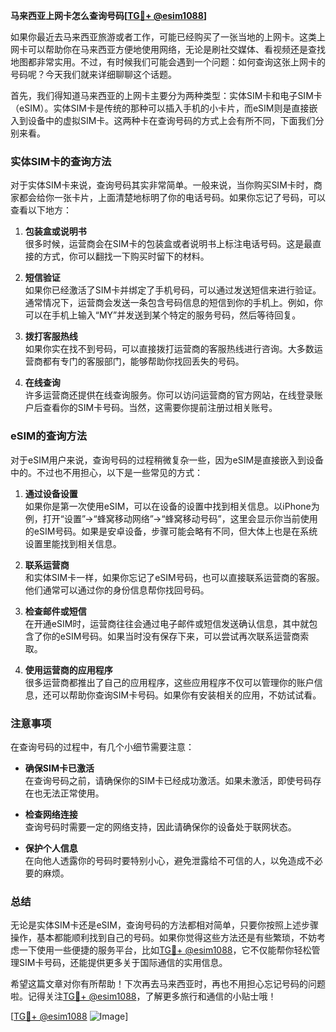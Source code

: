 **马来西亚上网卡怎么查询号码[[TG💪+ @esim1088](https://t.me/s/esim1088)]**

如果你最近去马来西亚旅游或者工作，可能已经购买了一张当地的上网卡。这类上网卡可以帮助你在马来西亚方便地使用网络，无论是刷社交媒体、看视频还是查找地图都非常实用。不过，有时候我们可能会遇到一个问题：如何查询这张上网卡的号码呢？今天我们就来详细聊聊这个话题。

首先，我们得知道马来西亚的上网卡主要分为两种类型：实体SIM卡和电子SIM卡（eSIM）。实体SIM卡是传统的那种可以插入手机的小卡片，而eSIM则是直接嵌入到设备中的虚拟SIM卡。这两种卡在查询号码的方式上会有所不同，下面我们分别来看。

### 实体SIM卡的查询方法

对于实体SIM卡来说，查询号码其实非常简单。一般来说，当你购买SIM卡时，商家都会给你一张卡片，上面清楚地标明了你的电话号码。如果你忘记了号码，可以查看以下地方：

1. **包装盒或说明书**  
   很多时候，运营商会在SIM卡的包装盒或者说明书上标注电话号码。这是最直接的方式，你可以翻找一下购买时留下的材料。

2. **短信验证**  
   如果你已经激活了SIM卡并绑定了手机号码，可以通过发送短信来进行验证。通常情况下，运营商会发送一条包含号码信息的短信到你的手机上。例如，你可以在手机上输入“MY”并发送到某个特定的服务号码，然后等待回复。

3. **拨打客服热线**  
   如果你实在找不到号码，可以直接拨打运营商的客服热线进行咨询。大多数运营商都有专门的客服部门，能够帮助你找回丢失的号码。

4. **在线查询**  
   许多运营商还提供在线查询服务。你可以访问运营商的官方网站，在线登录账户后查看你的SIM卡号码。当然，这需要你提前注册过相关账号。

### eSIM的查询方法

对于eSIM用户来说，查询号码的过程稍微复杂一些，因为eSIM是直接嵌入到设备中的。不过也不用担心，以下是一些常见的方式：

1. **通过设备设置**  
   如果你是第一次使用eSIM，可以在设备的设置中找到相关信息。以iPhone为例，打开“设置”→“蜂窝移动网络”→“蜂窝移动号码”，这里会显示你当前使用的eSIM号码。如果是安卓设备，步骤可能会略有不同，但大体上也是在系统设置里能找到相关信息。

2. **联系运营商**  
   和实体SIM卡一样，如果你忘记了eSIM号码，也可以直接联系运营商的客服。他们通常可以通过你的身份信息帮你找回号码。

3. **检查邮件或短信**  
   在开通eSIM时，运营商往往会通过电子邮件或短信发送确认信息，其中就包含了你的eSIM号码。如果当时没有保存下来，可以尝试再次联系运营商索取。

4. **使用运营商的应用程序**  
   很多运营商都推出了自己的应用程序，这些应用程序不仅可以管理你的账户信息，还可以帮助你查询SIM卡号码。如果你有安装相关的应用，不妨试试看。

### 注意事项

在查询号码的过程中，有几个小细节需要注意：

- **确保SIM卡已激活**  
  在查询号码之前，请确保你的SIM卡已经成功激活。如果未激活，即使号码存在也无法正常使用。

- **检查网络连接**  
  查询号码时需要一定的网络支持，因此请确保你的设备处于联网状态。

- **保护个人信息**  
  在向他人透露你的号码时要特别小心，避免泄露给不可信的人，以免造成不必要的麻烦。

### 总结

无论是实体SIM卡还是eSIM，查询号码的方法都相对简单，只要你按照上述步骤操作，基本都能顺利找到自己的号码。如果你觉得这些方法还是有些繁琐，不妨考虑一下使用一些便捷的服务平台，比如[TG💪+ @esim1088](https://t.me/s/esim1088)，它不仅能帮你轻松管理SIM卡号码，还能提供更多关于国际通信的实用信息。

希望这篇文章对你有所帮助！下次再去马来西亚时，再也不用担心忘记号码的问题啦。记得关注[TG💪+ @esim1088](https://t.me/s/esim1088)，了解更多旅行和通信的小贴士哦！

[[TG💪+ @esim1088](https://t.me/s/esim1088) ![Image](https://i.postimg.cc/4NQfJmqS/Snipaste-2025-05-13-00-14-12.png)]